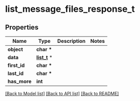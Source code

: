 # list_message_files_response_t

## Properties
Name | Type | Description | Notes
------------ | ------------- | ------------- | -------------
**object** | **char \*** |  | 
**data** | [**list_t**](message_file_object.md) \* |  | 
**first_id** | **char \*** |  | 
**last_id** | **char \*** |  | 
**has_more** | **int** |  | 

[[Back to Model list]](../README.md#documentation-for-models) [[Back to API list]](../README.md#documentation-for-api-endpoints) [[Back to README]](../README.md)


